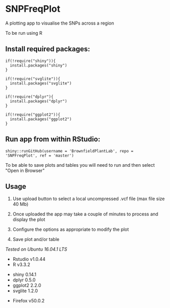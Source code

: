 # SNPFreqPlot
A plotting app to visualise the SNPs across a region

To be run using R

## Install required packages:
```
if(!require("shiny")){
  install.packages("shiny")
}

if(!require("svglite")){
  install.packages("svglite")
}

if(!require("dplyr"){
  install.packages("dplyr")
}

if(!require("ggplot2")){
  install.packages("ggplot2")
}

```

## Run app from within RStudio:
```
shiny::runGitHub(username = 'BrownfieldPlantLab', repo = 'SNPFreqPlot', ref = 'master')
```

To be able to save plots and tables you will need to run and then select "Open in Browser"

## Usage

1. Use upload button to select a local uncompressed .vcf file (max file size 40 Mb)

2. Once uploaded the app may take a couple of minutes to process and display the plot

3. Configure the options as appropriate to modify the plot

4. Save plot and/or table








*Tested on Ubuntu 16.04.1 LTS*
* Rstudio v1.0.44
* R v3.3.2
 - shiny 0.14.1
 - dplyr 0.5.0
 - ggplot2 2.2.0
 - svglite 1.2.0
* Firefox v50.0.2
